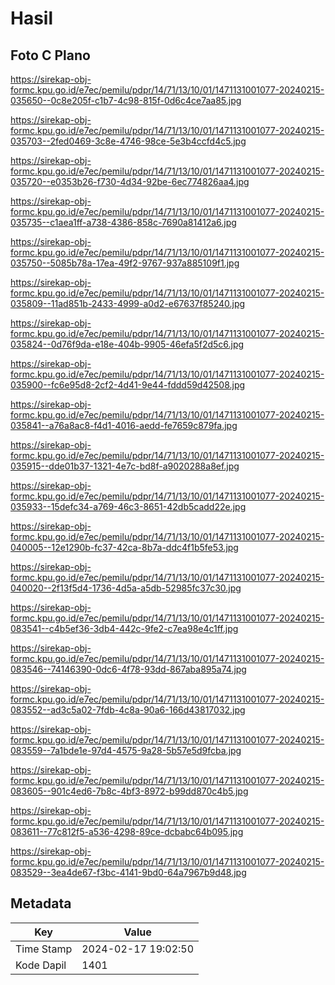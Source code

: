 # Hasil

## Foto C Plano

https://sirekap-obj-formc.kpu.go.id/e7ec/pemilu/pdpr/14/71/13/10/01/1471131001077-20240215-035650--0c8e205f-c1b7-4c98-815f-0d6c4ce7aa85.jpg

https://sirekap-obj-formc.kpu.go.id/e7ec/pemilu/pdpr/14/71/13/10/01/1471131001077-20240215-035703--2fed0469-3c8e-4746-98ce-5e3b4ccfd4c5.jpg

https://sirekap-obj-formc.kpu.go.id/e7ec/pemilu/pdpr/14/71/13/10/01/1471131001077-20240215-035720--e0353b26-f730-4d34-92be-6ec774826aa4.jpg

https://sirekap-obj-formc.kpu.go.id/e7ec/pemilu/pdpr/14/71/13/10/01/1471131001077-20240215-035735--c1aea1ff-a738-4386-858c-7690a81412a6.jpg

https://sirekap-obj-formc.kpu.go.id/e7ec/pemilu/pdpr/14/71/13/10/01/1471131001077-20240215-035750--5085b78a-17ea-49f2-9767-937a885109f1.jpg

https://sirekap-obj-formc.kpu.go.id/e7ec/pemilu/pdpr/14/71/13/10/01/1471131001077-20240215-035809--11ad851b-2433-4999-a0d2-e67637f85240.jpg

https://sirekap-obj-formc.kpu.go.id/e7ec/pemilu/pdpr/14/71/13/10/01/1471131001077-20240215-035824--0d76f9da-e18e-404b-9905-46efa5f2d5c6.jpg

https://sirekap-obj-formc.kpu.go.id/e7ec/pemilu/pdpr/14/71/13/10/01/1471131001077-20240215-035900--fc6e95d8-2cf2-4d41-9e44-fddd59d42508.jpg

https://sirekap-obj-formc.kpu.go.id/e7ec/pemilu/pdpr/14/71/13/10/01/1471131001077-20240215-035841--a76a8ac8-f4d1-4016-aedd-fe7659c879fa.jpg

https://sirekap-obj-formc.kpu.go.id/e7ec/pemilu/pdpr/14/71/13/10/01/1471131001077-20240215-035915--dde01b37-1321-4e7c-bd8f-a9020288a8ef.jpg

https://sirekap-obj-formc.kpu.go.id/e7ec/pemilu/pdpr/14/71/13/10/01/1471131001077-20240215-035933--15defc34-a769-46c3-8651-42db5cadd22e.jpg

https://sirekap-obj-formc.kpu.go.id/e7ec/pemilu/pdpr/14/71/13/10/01/1471131001077-20240215-040005--12e1290b-fc37-42ca-8b7a-ddc4f1b5fe53.jpg

https://sirekap-obj-formc.kpu.go.id/e7ec/pemilu/pdpr/14/71/13/10/01/1471131001077-20240215-040020--2f13f5d4-1736-4d5a-a5db-52985fc37c30.jpg

https://sirekap-obj-formc.kpu.go.id/e7ec/pemilu/pdpr/14/71/13/10/01/1471131001077-20240215-083541--c4b5ef36-3db4-442c-9fe2-c7ea98e4c1ff.jpg

https://sirekap-obj-formc.kpu.go.id/e7ec/pemilu/pdpr/14/71/13/10/01/1471131001077-20240215-083546--74146390-0dc6-4f78-93dd-867aba895a74.jpg

https://sirekap-obj-formc.kpu.go.id/e7ec/pemilu/pdpr/14/71/13/10/01/1471131001077-20240215-083552--ad3c5a02-7fdb-4c8a-90a6-166d43817032.jpg

https://sirekap-obj-formc.kpu.go.id/e7ec/pemilu/pdpr/14/71/13/10/01/1471131001077-20240215-083559--7a1bde1e-97d4-4575-9a28-5b57e5d9fcba.jpg

https://sirekap-obj-formc.kpu.go.id/e7ec/pemilu/pdpr/14/71/13/10/01/1471131001077-20240215-083605--901c4ed6-7b8c-4bf3-8972-b99dd870c4b5.jpg

https://sirekap-obj-formc.kpu.go.id/e7ec/pemilu/pdpr/14/71/13/10/01/1471131001077-20240215-083611--77c812f5-a536-4298-89ce-dcbabc64b095.jpg

https://sirekap-obj-formc.kpu.go.id/e7ec/pemilu/pdpr/14/71/13/10/01/1471131001077-20240215-083529--3ea4de67-f3bc-4141-9bd0-64a7967b9d48.jpg


## Metadata

| Key        | Value               |
| ---------- | ------------------- |
| Time Stamp | 2024-02-17 19:02:50 |
| Kode Dapil | 1401                |



